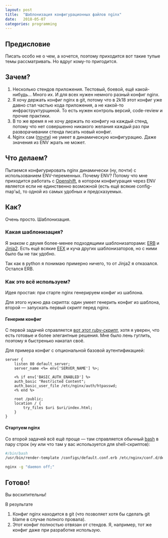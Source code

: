 ```yaml
---
layout: post
title:  "Шаблонизация конфигурационных файлов nginx"
date:   2018-05-07
categories: programming
---
```


## Предисловие
Писать особо не о чем, а хочется, поэтому приходится вот такие тупые темы рассматривать. Но вдруг кому-то пригодится.

## Зачем?
1. Несколько стендов приложения. Тестовый, боевой, ещё какой-нибудь... Много их. И для всех нужен немного разный конфиг nginx.
2. Я хочу держать конфиг nginx в git, потому что в 2k18 этот конфиг уже давно стал частью кода приложения, а не какой-то инфраструктурщиной. То есть нужен контроль версий, code-review и прочие практики.
3. В то же время я не хочу держать по конфигу на каждый стенд, потому что нет совершенно никакого желания каждый раз при разворачивании стенда писать новый конфиг.
4. Nginx сам ([почти](https://unit.nginx.org/)) не умеет в динамическую конфигурацию. Даже значения из ENV жрать не может.

## Что делаем?
Пытаемся конфигурировать nginx динамически (ну, почти) с использованием ENV-переменных. Почему ENV? Потому что мне приходится работать с [Openshift](https://www.openshift.com/), в котором конфигурация через ENV является если не единственно возможной (есть ещё всякие config-map'ы), то одной из самых удобных и предсказуемых.

## Как?
Очень просто. Шаблонизация.

### Какая шаблонизация?
Я знаком с двумя более-менее подходящими шаблонизаторами: [ERB](https://ru.wikipedia.org/wiki/ERuby) и [Jinja2](https://ru.wikipedia.org/wiki/Jinja). Есть ещё всякие [EEX](https://hexdocs.pm/eex/EEx.html) и куча других шаблонизаторов, но с ними было бы не так удобно.

Так как в python я понимаю примерно ничего, то от Jinja2 я отказался. Остался ERB.

### Как это всё используем?
Идея простая: при старте nginx генерируем конфиг из шаблона.

Для этого нужно два скрипта: один умеет генерить конфиг из шаблона, второй — запускать первый скрипт перед nginx.

#### Генерим конфиг
С первой задачей справляется [вот этот ruby-скрипт](https://github.com/ivalentinee/template-renderer), хотя я уверен, что есть готовые и более элегантные решения. Мне было лень гуглить, поэтому я быстренько накатал своё.

Для примера конфиг с опциональной базовой аутентификацией:
```erb
server {
    listen 80 default_server;
    server_name <%= env['SERVER_NAME'] %>;

    <% if env['BASIC_AUTH_ENABLED'] %>
    auth_basic "Restricted Content";
    auth_basic_user_file /etc/nginx/auth/htpasswd;
    <% end %>

    root /public;
    location / {
        try_files $uri $uri/index.html;
    }
}
```

#### Стартуем nginx
Со второй задачей всё ещё проще — там справляется обычный [bash](http://www.gnu.org/software/bash/) в пару строк (ну или что там у вас используется для shell-скриптов):
```sh
#/bin/bash
/usr/bin/render-template /configs/default.conf.erb /etc/nginx/conf.d/default.conf

nginx -g "daemon off;"
```

## Готово!
Вы восхитительны!

В результате
1. Конфиг nginx находится в git (что позволяет хотя бы сделать git blame в случае полного провала).
2. Этот конфиг полностью отвязан от стендов. Я, например, тот же конфиг даже при разработке использую.
